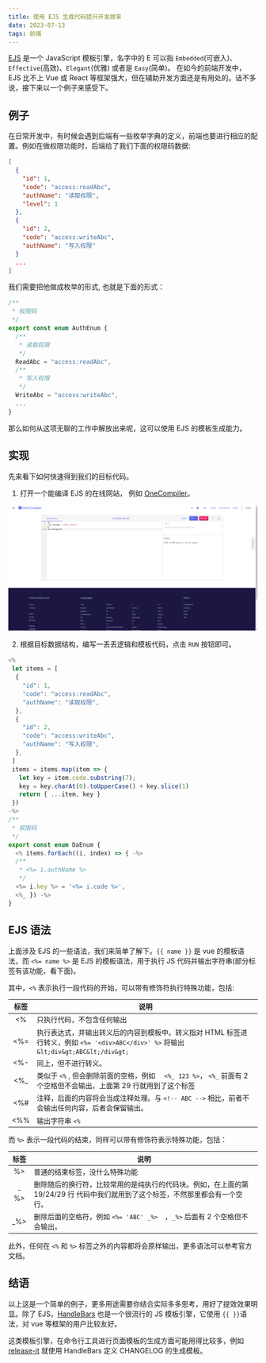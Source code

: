 ```yaml
---
title: 使用 EJS 生成代码提升开发效率
date: 2023-07-13
tags: 前端
---
```


<script lang="ts" setup>
import { useData } from 'vitepress';
import { dayjs } from '../.vitepress/theme/dayjs'
import { data as posts } from '@app/data/posts.data.ts'

const data = useData();
console.log(data, posts, 1)
</script>

[EJS](https://ejs.bootcss.com/) 是一个 JavaScript 模板引擎，名字中的 E 可以指 `Embedded`(可嵌入)、`Effective`(高效)、`Elegant`(优雅) 或者是 `Easy`(简单)。 在如今的前端开发中，EJS 比不上 Vue 或 React 等框架强大，但在辅助开发方面还是有用处的。话不多说，接下来以一个例子来感受下。

## 例子

在日常开发中，有时候会遇到后端有一些枚举字典的定义，前端也要进行相应的配置。例如在做权限功能时，后端给了我们下面的权限码数据:

```json
[
  {
    "id": 1,
    "code": "access:readAbc",
    "authName": "读取权限",
    "level": 1
  },
  {
    "id": 2,
    "code": "access:writeAbc",
    "authName": "写入权限"
  }
  ...
]
```

我们需要把他做成枚举的形式, 也就是下面的形式：

```typescript
/**
 * 权限码
 */
export const enum AuthEnum {
  /**
   * 读取权限
   */
  ReadAbc = "access:readAbc",
  /**
   * 写入权限
   */
  WriteAbc = "access:writeAbc",
  ...
}
```

那么如何从这项无聊的工作中解放出来呢，这可以使用 EJS 的模板生成能力。

## 实现

先来看下如何快速得到我们的目标代码。

1.  打开一个能编译 EJS 的在线网站， 例如 [OneCompiler](https://onecompiler.com/ejs)。

![OneCompiler](./image-onecompiler.png)

2.  根据目标数据结构，编写一丢丢逻辑和模板代码，点击 `RUN` 按钮即可。

```typescript
<%
 let items = [
  {
    "id": 1,
    "code": "access:readAbc",
    "authName": "读取权限",
  },
  {
    "id": 2,
    "code": "access:writeAbc",
    "authName": "写入权限",
  },
 ]
 items = items.map(item => {
   let key = item.code.substring(7);
   key = key.charAt(0).toUpperCase() + key.slice(1)
   return { ...item, key }
 })
-%>
/**
 * 权限码
 */
export const enum DaEnum {
  <% items.forEach((i, index) => { -%>
  /**
   * <%= i.authName %>
   */
  <%= i.key %> = '<%= i.code %>',
  <%_ }) -%>
}
```

## EJS 语法

上面涉及 EJS 的一些语法，我们来简单了解下。```{{ name }}``` 是 vue 的模板语法，而 `<%= name %>` 是 EJS 的模板语法，用于执行 JS 代码并输出字符串(部分标签有该功能，看下面)。

其中，`<%` 表示执行一段代码的开始，可以带有修饰符执行特殊功能，包括:

| 标签 | 说明                                                                                                                                   |
| :--: | -------------------------------------------------------------------------------------------------------------------------------------- |
|  <%  | 只执行代码，不包含任何输出                                                                                                             |
| <%=  | 执行表达式，并输出转义后的内容到模板中。转义指对 HTML 标签进行转义，例如 `<%= '<div>ABC</div>' %>` 将输出 `&lt;div&gt;ABC&lt;/div&gt;` |
| <%-  | 同上，但不进行转义。                                                                                                                   |
| <%\_ | 类似于 `<%` , 但会删除前面的空格，例如 `  <%_ 123 %>`， `<%_` 前面有 2 个空格但不会输出，上面第 29 行就用到了这个标签                  |
| <%#  | 注释，后面的内容将会当成注释处理。与 `<!-- ABC -->` 相比，前者不会输出任何内容，后者会保留输出。                                       |
| <%%  | 输出字符串 `<%`                                                                                                                        |

而 `%>` 表示一段代码的结束，同样可以带有修饰符表示特殊功能，包括：

| 标签  | 说明                                                                                                                            |
| :---: | ------------------------------------------------------------------------------------------------------------------------------- |
|  %\>  | 普通的结束标签，没什么特殊功能                                                                                                  |
| -%\>  | 删除随后的换行符，比较常用的是纯执行的代码块。例如，在上面的第 19/24/29 行 代码中我们就用到了这个标签，不然那里都会有一个空行。 |
| \_%\> | 删除后面的空格符，例如 `<%= 'ABC' _%>  `，`_%>` 后面有 2 个空格但不会输出。                                                     |

此外，任何在 `<%` 和 `%>` 标签之外的内容都将会原样输出，更多语法可以参考官方文档。

## 结语

以上这是一个简单的例子，更多用途需要你结合实际多多思考，用好了提效效果明显。除了 EJS，[HandleBars](https://handlebarsjs.com/zh/) 也是一个很流行的 JS 模板引擎，它使用 `{{ }}`语法，对 vue 等框架的用户比较友好。

这类模板引擎，在命令行工具进行页面模板的生成方面可能用得比较多，例如 [release-it](https://github.com/release-it/release-it) 就使用 HandleBars 定义 CHANGELOG 的生成模板。
